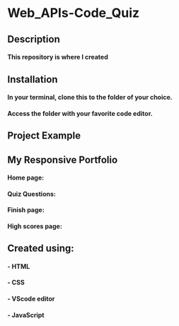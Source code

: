 # Web_APIs-Code_Quiz
## Description
#### This repository is where I created 

## Installation
#### In your terminal, clone this to the folder of your choice.

    

#### Access the folder with your favorite code editor.

## Project Example

    

## My Responsive Portfolio
#### Home page:


#### Quiz Questions:


#### Finish page:


#### High scores page:

## Created using:
#### - HTML
#### - CSS
#### - VScode editor
#### - JavaScript